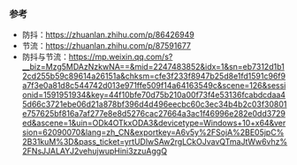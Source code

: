 ### 参考
- 防抖：https://zhuanlan.zhihu.com/p/86426949
- 节流：https://zhuanlan.zhihu.com/p/87591677
- 防抖与节流：https://mp.weixin.qq.com/s?__biz=Mzg5MDAzNzkwNA==&mid=2247483852&idx=1&sn=eb7312d1b12cd255b59c89614a26151a&chksm=cfe3f233f8947b25d8e1fd1591c96f9a7f3e0a81d8c544742d013e971ffe509f14a64163549c&scene=126&sessionid=1591951934&key=44f10bfe70d75b210a00f73f4e53136fcabdcdaa45d66c3721ebe06d21a878bf396d4d496eecbc60c3ec34b4b2c03f30801e757625bf816a7af277e8e8d5276cac27664a3ac1f46996e282e0dd3729ed&ascene=1&uin=ODk4OTkxODA3&devicetype=Windows+10+x64&version=62090070&lang=zh_CN&exportkey=A6v5y%2FSojA%2BE05jpC%2B31kuM%3D&pass_ticket=yrtUDlwSAw2rgLCkOJvavQTmaJtWw6vhz%2FNsJJALAYJ2vehujwupHini3zzuAggQ
